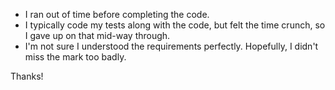 - I ran out of time before completing the code.
- I typically code my tests along with the code, but felt the time crunch, so I gave
  up on that mid-way through.
- I'm not sure I understood the requirements perfectly. Hopefully, I didn't miss the mark too
  badly.
  
Thanks!
